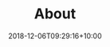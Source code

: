---
title: 'About'
date: 2018-12-06T09:29:16+10:00
layout: 'aboutlayout'
heroHeading: 'About Us'
heroSubHeading: "Getting students involved in healthcare entrepreneurship since 2017"
heroBackground: 'images/thanksgiving.jpg'
---